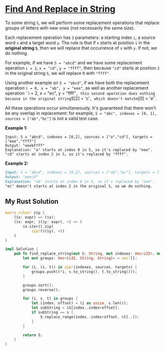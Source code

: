 # [Find And Replace in String](https://leetcode.com/problems/find-and-replace-in-string/)

To some string `S`, we will perform some replacement operations that replace groups of letters with new ones (not necessarily the same size).

Each replacement operation has `3` parameters: a starting index `i`, a source word `x` and a target word `y`. The rule is that if `x` starts at position `i` in the **original string `S`**, then we will replace that occurrence of `x` with `y`. If not, we do nothing.

For example, if we have `S = "abcd"` and we have some replacement operation `i = 2`, `x = "cd"`, `y = "ffff"`, then because `"cd"` starts at position `2` in the original string `S`, we will replace it with `"ffff"`.

Using another example on `S = "abcd"`, if we have both the replacement operation `i = 0, x = "ab", y = "eee"`, as well as another replacement operation ``i = 2, x = "ec", y = "ffff"`, this second operation does nothing because in the original string`S[2] = 'c'`, which doesn't match`x[0] = 'e'`.

All these operations occur simultaneously. It's guaranteed that there won't be any overlap in replacement: for example, `S = "abc", indexes = [0, 1], sources = ["ab","bc"]` is not a valid test case.

**Example 1:**

```
Input: S = "abcd", indexes = [0,2], sources = ["a","cd"], targets = ["eee","ffff"]
Output: "eeebffff"
Explanation: "a" starts at index 0 in S, so it's replaced by "eee".
"cd" starts at index 2 in S, so it's replaced by "ffff".
```

**Example 2:**

```md
Input: S = "abcd", indexes = [0,2], sources = ["ab","ec"], targets = ["eee","ffff"]
Output: "eeecd"
Explanation: "ab" starts at index 0 in S, so it's replaced by "eee".
"ec" doesn't starts at index 2 in the original S, so we do nothing.
```

## My Rust Solution

```rust
macro_rules! zip {
    ($x: expr) => ($x);
    ($x: expr, $($y: expr), +) => (
        $x.iter().zip(
            zip!($($y), +))
    )
}

impl Solution {
    pub fn find_replace_string(mut S: String, mut indexes: Vec<i32>, mut sources: Vec<String>, mut targets: Vec<String>) -> String {
        let mut groups: Vec<(i32, String, String)> = vec![];

        for (i, (s, t)) in zip!(indexes, sources, targets) {
            groups.push((*i, s.to_string(), t.to_string()));
        }

        groups.sort();
        groups.reverse();

        for (i, s, t) in groups {
            let (index, offset) = (i as usize, s.len());
            let subString = &S[index..index+offset];
            if subString == s {
                S.replace_range(index..index+offset, &t[..]);
            }
        }

        return S;
    }
}
```
